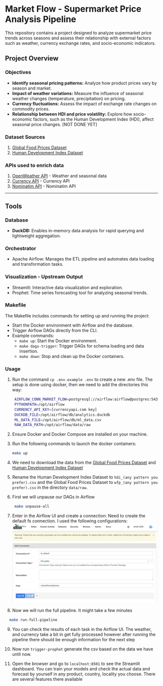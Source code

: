 # Market Flow - Supermarket Price Analysis Pipeline

This repository contains a project designed to analyze supermarket price trends across seasons and assess their relationship with external factors such as weather, currency exchange rates, and socio-economic indicators.

## Project Overview

### Objectives

- **Identify seasonal pricing patterns:** Analyze how product prices vary by season and market.
- **Impact of weather variations:** Measure the influence of seasonal weather changes (temperature, precipitation) on pricing.
- **Currency fluctuations:** Assess the impact of exchange rate changes on commodity prices.
- **Relationship between HDI and price volatility:** Explore how socio-economic factors, such as the Human Development Index (HDI), affect seasonal price changes. [NOT DONE YET]

### Dataset Sources

1. [Global Food Prices Dataset](https://www.kaggle.com/datasets/jboysen/global-food-prices)
2. [Human Development Index Dataset](https://www.kaggle.com/datasets/iamsouravbanerjee/human-development-index-dataset/data)

### APIs used to enrich data
1. [OpenWeather API](https://openweathermap.org/api) - Weather and seasonal data
2. [Currency API](https://currencyapi.com/) - Currency API
3. [Nominatim API](https://nominatim.openstreetmap.org/search) - Nominatim API

---

## Tools

### Database

- **DuckDB:** Enables in-memory data analysis for rapid querying and lightweight aggregation.

### Orchestrator
- Apache Airflow: Manages the ETL pipeline and automates data loading and transformation tasks.

### Visualization - Upstream Output
- Streamlit: Interactive data visualization and exploration.
- Prophet: Time series forecasting tool for analyzing seasonal trends.

### Makefile

The Makefile includes commands for setting up and running the project:
- Start the Docker environment with Airflow and the database.
- Trigger Airflow DAGs directly from the CLI.
- Example commands:
  - `make up`: Start the Docker environment.
  - `make dags-trigger`: Trigger DAGs for schema loading and data insertion.
  - `make down`: Stop and clean up the Docker containers.

### Usage
1. Run the command `cp .env.example .env` to create a new .env file.
The setup is done using docker, then we need to add the directories this way:
   ```bash
    AIRFLOW_CONN_MARKET_FLOW=postgresql://airflow:airflow@postgres:5432/market_flow
    PYTHONPATH=/opt/airflow
    CURRENCY_API_KEY=[currencyapi.com key]
    DUCKDB_FILE=/opt/airflow/db/analytics.duckdb
    ML_DATA_FILE=/opt/airflow/db/ml_data.csv
    RAW_DATA_PATH=/opt/airflow/data/raw
   ```
2. Ensure Docker and Docker Compose are installed on your machine.
3. Run the following commands to launch the docker containers:
   ```bash
   make up
   ```
4. We need to download the data from the [Global Food Prices Dataset](https://www.kaggle.com/datasets/jboysen/global-food-prices) and [Human Development Index Dataset](https://www.kaggle.com/datasets/iamsouravbanerjee/human-development-index-dataset/data)
5. Rename the Human Development Index Dataset to `hdi_(any pattern you prefer).csv` and the Global Food Prices Dataset to `wfp_(any pattern you prefer).csv` in the directory `data/raw`.

6. First we will unpause our DAGs in Airflow
   ```bash
    make unpause-all
   ```

7. Enter in the Airflow UI and create a connection:
Need to create the default fs connection. I used the following configurations:
  ![Connection Image](screenshots/streamlit-1.png)

8. Now we will run the full pipeline. It might take a few minutes
```bash
  make run-full-pipeline
```
9. You can check the results of each task in the Airflow UI. The weather, and currency take a bit in get fully processed however after running the pipeline there should be enough information for the next step

10. Now run `trigger-prophet` generate the csv based on the data we have until now.

11. Open the browser and go to `localhost:8501` to see the Streamlit dashboard. You can train your models and check the actual data and forecast by yourself in any product, country, locality you choose. There are several features there available
